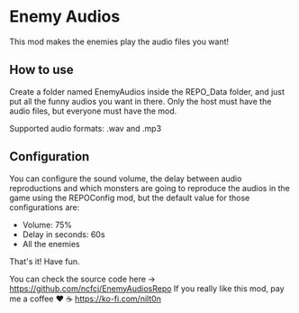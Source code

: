 # Enemy Audios
This mod makes the enemies play the audio files you want!

## How to use 
Create a folder named EnemyAudios inside the REPO_Data folder, and just put all the funny audios you want in there.
Only the host must have the audio files, but everyone must have the mod.

Supported audio formats: .wav and .mp3

## Configuration
You can configure the sound volume, the delay between audio reproductions and which monsters are going to reproduce the audios in the game using the REPOConfig mod, but the default value for those configurations are:

- Volume: 75%
- Delay in seconds: 60s
- All the enemies

That's it! Have fun.

You can check the source code here -> https://github.com/ncfcj/EnemyAudiosRepo
If you really like this mod, pay me a coffee ❤️ ☕ https://ko-fi.com/nilt0n